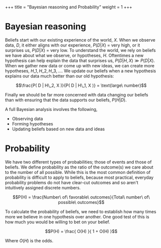 +++
title = "Bayesian reasoning and Probability"
weight = 1
+++

# Bayesian reasoning 

Beliefs start with our existing experience of the world, $X$. When we observe data, $D$, it either aligns with our experience, $P(D | X)$ = very high, or it surprises us, $P(D | X)$ = very low. To understand the world, we rely on beliefs we have about what we observe, or hypotheses, $H$. Oftentimes a new hypothesis can help explain the data that surprises us, $P(D | H, X) \gg P(D | X)$. When we gather new data or come up with new ideas, we can create more hypotheses, $H\_1, H\_2, H\_3, \ldots$. We update our beliefs when a new hypothesis explains our data much better than our old hypothesis:

$$\frac{P( D | H\_2, X )}{P( D | H\_1, X )} = \text{large\ number}$$

Finally we should be far more concerned with data changing our beliefs than with ensuring that the data supports our beliefs, $P(H | D)$.

A full Bayesian analysis involves the following,

- Observing data
- Forming hypotheses
- Updating beliefs based on new data and ideas

# Probability

We have two different types of probabilities; those of events and those of beliefs. We define probability as the ratio of the outcome(s) we care about to the number of all possible. While this is the most common definition of probability is difficult to apply to beliefs, because most practical, everyday probability problems do not have clear-cut outcomes and so aren't intuitively assigned discrete numbers.

$$P(H) = \frac{Number\ of\ favorable\ outcomes}{Total\ number\ of\ possible\ outcomes}$$

To calculate the probability of beliefs, we need to establish how many times more we believe in one hypothesis over another. One good test of this is how much you would be willing to bet on your belief.

$$P(H) = \frac{ O(H) }{ 1 + O(H) }$$

Where $O(H)$ is the odds.
